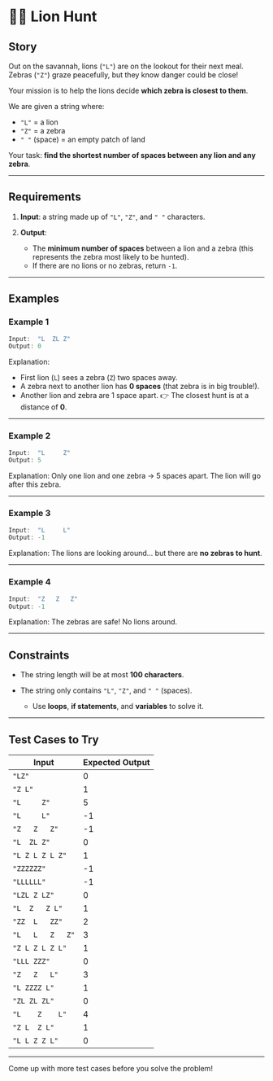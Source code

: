 # 🦁🦓 Lion Hunt

## Story

Out on the savannah, lions (`"L"`) are on the lookout for their next meal. Zebras (`"Z"`) graze peacefully, but they know danger could be close!

Your mission is to help the lions decide **which zebra is closest to them**.

We are given a string where:

* `"L"` = a lion
* `"Z"` = a zebra
* `" "` (space) = an empty patch of land

Your task: **find the shortest number of spaces between any lion and any zebra**.

---

## Requirements

1. **Input**: a string made up of `"L"`, `"Z"`, and `" "` characters.
2. **Output**:

   * The **minimum number of spaces** between a lion and a zebra (this represents the zebra most likely to be hunted).
   * If there are no lions or no zebras, return `-1`.

---

## Examples

### Example 1

```js
Input:  "L  ZL Z"
Output: 0
```

Explanation:

* First lion (`L`) sees a zebra (`Z`) two spaces away.
* A zebra next to another lion has **0 spaces** (that zebra is in big trouble!).
* Another lion and zebra are 1 space apart.
  👉 The closest hunt is at a distance of **0**.

---

### Example 2

```js
Input:  "L     Z"
Output: 5
```

Explanation: Only one lion and one zebra → 5 spaces apart. The lion will go after this zebra.

---

### Example 3

```js
Input:  "L     L"
Output: -1
```

Explanation: The lions are looking around… but there are **no zebras to hunt**.

---

### Example 4

```js
Input:  "Z   Z   Z"
Output: -1
```

Explanation: The zebras are safe! No lions around.

---

## Constraints

* The string length will be at most **100 characters**.
* The string only contains `"L"`, `"Z"`, and `" "` (spaces).

  * Use **loops**, **if statements**, and **variables** to solve it.

---

## Test Cases to Try

| Input             | Expected Output |
| ----------------- | --------------- |
| `"LZ"`            | 0               |
| `"Z L"`           | 1               |
| `"L     Z"`       | 5               |
| `"L     L"`       | -1              |
| `"Z   Z   Z"`     | -1              |
| `"L  ZL Z"`       | 0               |
| `"L Z L Z L Z"`   | 1               |
| `"ZZZZZZ"`        | -1              |
| `"LLLLLL"`        | -1              |
| `"LZL Z LZ"`      | 0               |
| `"L  Z   Z L"`    | 1               |
| `"ZZ  L   ZZ"`    | 2               |
| `"L   L   Z   Z"` | 3               |
| `"Z L Z L Z L"`   | 1               |
| `"LLL ZZZ"`       | 0               |
| `"Z   Z   L"`     | 3               |
| `"L ZZZZ L"`      | 1               |
| `"ZL ZL ZL"`      | 0               |
| `"L    Z    L"`   | 4               |
| `"Z L  Z L"`      | 1               |
| `"L L Z Z L"`     | 0               |


---

Come up with more test cases  before you solve the problem!
